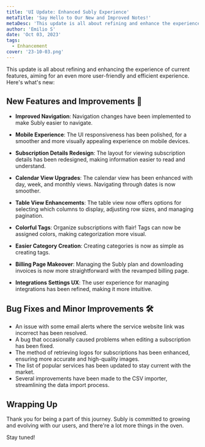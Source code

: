 ```yaml
---
title: 'UI Update: Enhanced Subly Experience'
metaTitle: 'Say Hello to Our New and Improved Notes!'
metaDesc: 'This update is all about refining and enhance the experience on the current features, aiming for an even more user-friendly and efficient experience.'
author: 'Emilio S'
date: 'Oct 03, 2023'
tags:
  - Enhancement
cover: '23-10-03.png'
---
```


This update is all about refining and enhancing the experience of current features, aiming for an even more user-friendly and efficient experience. Here's what's new:

## New Features and Improvements 🌟

- **Improved Navigation**: Navigation changes have been implemented to make Subly easier to navigate.

- **Mobile Experience**: The UI responsiveness has been polished, for a smoother and more visually appealing experience on mobile devices.

- **Subscription Details Redesign**: The layout for viewing subscription details has been redesigned, making information easier to read and understand.

- **Calendar View Upgrades**: The calendar view has been enhanced with day, week, and monthly views. Navigating through dates is now smoother.

- **Table View Enhancements**: The table view now offers options for selecting which columns to display, adjusting row sizes, and managing pagination.

- **Colorful Tags**: Organize subscriptions with flair! Tags can now be assigned colors, making categorization more visual.

- **Easier Category Creation**: Creating categories is now as simple as creating tags.

- **Billing Page Makeover**: Managing the Subly plan and downloading invoices is now more straightforward with the revamped billing page.

- **Integrations Settings UX**: The user experience for managing integrations has been refined, making it more intuitive.

## Bug Fixes and Minor Improvements 🛠️

- An issue with some email alerts where the service website link was incorrect has been resolved.
- A bug that occasionally caused problems when editing a subscription has been fixed.
- The method of retrieving logos for subscriptions has been enhanced, ensuring more accurate and high-quality images.
- The list of popular services has been updated to stay current with the market.
- Several improvements have been made to the CSV importer, streamlining the data import process.

## Wrapping Up

Thank you for being a part of this journey. Subly is committed to growing and evolving with our users, and there're a lot more things in the oven.

Stay tuned!

